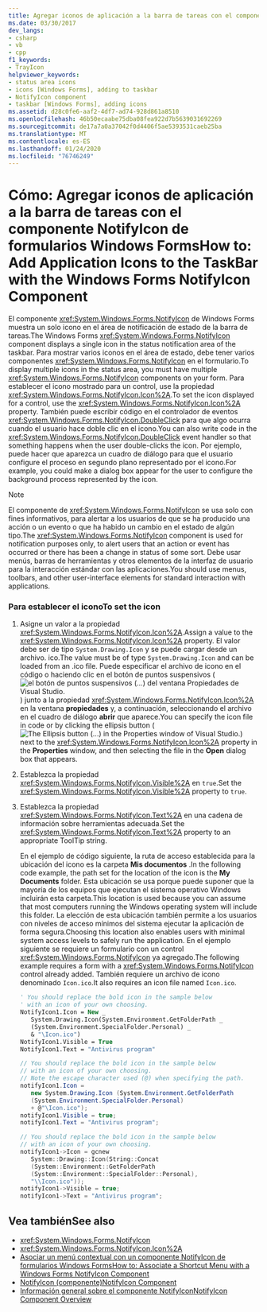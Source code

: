 ```yaml
---
title: Agregar iconos de aplicación a la barra de tareas con el componente NotifyIcon
ms.date: 03/30/2017
dev_langs:
- csharp
- vb
- cpp
f1_keywords:
- TrayIcon
helpviewer_keywords:
- status area icons
- icons [Windows Forms], adding to taskbar
- NotifyIcon component
- taskbar [Windows Forms], adding icons
ms.assetid: d28c0fe6-aaf2-4df7-ad74-928d861a8510
ms.openlocfilehash: 46b50ecaabe75dba08fea922d7b5639031692269
ms.sourcegitcommit: de17a7a0a37042f0d4406f5ae5393531caeb25ba
ms.translationtype: MT
ms.contentlocale: es-ES
ms.lasthandoff: 01/24/2020
ms.locfileid: "76746249"
---
```

# <a name="how-to-add-application-icons-to-the-taskbar-with-the-windows-forms-notifyicon-component"></a><span data-ttu-id="21238-102">Cómo: Agregar iconos de aplicación a la barra de tareas con el componente NotifyIcon de formularios Windows Forms</span><span class="sxs-lookup"><span data-stu-id="21238-102">How to: Add Application Icons to the TaskBar with the Windows Forms NotifyIcon Component</span></span>

<span data-ttu-id="21238-103">El componente <xref:System.Windows.Forms.NotifyIcon> de Windows Forms muestra un solo icono en el área de notificación de estado de la barra de tareas.</span><span class="sxs-lookup"><span data-stu-id="21238-103">The Windows Forms <xref:System.Windows.Forms.NotifyIcon> component displays a single icon in the status notification area of the taskbar.</span></span> <span data-ttu-id="21238-104">Para mostrar varios iconos en el área de estado, debe tener varios componentes <xref:System.Windows.Forms.NotifyIcon> en el formulario.</span><span class="sxs-lookup"><span data-stu-id="21238-104">To display multiple icons in the status area, you must have multiple <xref:System.Windows.Forms.NotifyIcon> components on your form.</span></span> <span data-ttu-id="21238-105">Para establecer el icono mostrado para un control, use la propiedad <xref:System.Windows.Forms.NotifyIcon.Icon%2A>.</span><span class="sxs-lookup"><span data-stu-id="21238-105">To set the icon displayed for a control, use the <xref:System.Windows.Forms.NotifyIcon.Icon%2A> property.</span></span> <span data-ttu-id="21238-106">También puede escribir código en el controlador de eventos <xref:System.Windows.Forms.NotifyIcon.DoubleClick> para que algo ocurra cuando el usuario hace doble clic en el icono.</span><span class="sxs-lookup"><span data-stu-id="21238-106">You can also write code in the <xref:System.Windows.Forms.NotifyIcon.DoubleClick> event handler so that something happens when the user double-clicks the icon.</span></span> <span data-ttu-id="21238-107">Por ejemplo, puede hacer que aparezca un cuadro de diálogo para que el usuario configure el proceso en segundo plano representado por el icono.</span><span class="sxs-lookup"><span data-stu-id="21238-107">For example, you could make a dialog box appear for the user to configure the background process represented by the icon.</span></span>

> [!NOTE]
> <span data-ttu-id="21238-108">El componente de <xref:System.Windows.Forms.NotifyIcon> se usa solo con fines informativos, para alertar a los usuarios de que se ha producido una acción o un evento o que ha habido un cambio en el estado de algún tipo.</span><span class="sxs-lookup"><span data-stu-id="21238-108">The <xref:System.Windows.Forms.NotifyIcon> component is used for notification purposes only, to alert users that an action or event has occurred or there has been a change in status of some sort.</span></span> <span data-ttu-id="21238-109">Debe usar menús, barras de herramientas y otros elementos de la interfaz de usuario para la interacción estándar con las aplicaciones.</span><span class="sxs-lookup"><span data-stu-id="21238-109">You should use menus, toolbars, and other user-interface elements for standard interaction with applications.</span></span>

### <a name="to-set-the-icon"></a><span data-ttu-id="21238-110">Para establecer el icono</span><span class="sxs-lookup"><span data-stu-id="21238-110">To set the icon</span></span>

1. <span data-ttu-id="21238-111">Asigne un valor a la propiedad <xref:System.Windows.Forms.NotifyIcon.Icon%2A>.</span><span class="sxs-lookup"><span data-stu-id="21238-111">Assign a value to the <xref:System.Windows.Forms.NotifyIcon.Icon%2A> property.</span></span> <span data-ttu-id="21238-112">El valor debe ser de tipo `System.Drawing.Icon` y se puede cargar desde un archivo. ico.</span><span class="sxs-lookup"><span data-stu-id="21238-112">The value must be of type `System.Drawing.Icon` and can be loaded from an .ico file.</span></span> <span data-ttu-id="21238-113">Puede especificar el archivo de icono en el código o haciendo clic en el botón de puntos suspensivos (![el botón de puntos suspensivos (...) del ventana Propiedades de Visual Studio.](./media/visual-studio-ellipsis-button.png)) junto a la propiedad <xref:System.Windows.Forms.NotifyIcon.Icon%2A> en la ventana **propiedades** y, a continuación, seleccionando el archivo en el cuadro de diálogo **abrir** que aparece.</span><span class="sxs-lookup"><span data-stu-id="21238-113">You can specify the icon file in code or by clicking the ellipsis button (![The Ellipsis button (...) in the Properties window of Visual Studio.](./media/visual-studio-ellipsis-button.png)) next to the <xref:System.Windows.Forms.NotifyIcon.Icon%2A> property in the **Properties** window, and then selecting the file in the **Open** dialog box that appears.</span></span>

2. <span data-ttu-id="21238-114">Establezca la propiedad <xref:System.Windows.Forms.NotifyIcon.Visible%2A> en `true`.</span><span class="sxs-lookup"><span data-stu-id="21238-114">Set the <xref:System.Windows.Forms.NotifyIcon.Visible%2A> property to `true`.</span></span>

3. <span data-ttu-id="21238-115">Establezca la propiedad <xref:System.Windows.Forms.NotifyIcon.Text%2A> en una cadena de información sobre herramientas adecuada.</span><span class="sxs-lookup"><span data-stu-id="21238-115">Set the <xref:System.Windows.Forms.NotifyIcon.Text%2A> property to an appropriate ToolTip string.</span></span>

     <span data-ttu-id="21238-116">En el ejemplo de código siguiente, la ruta de acceso establecida para la ubicación del icono es la carpeta **Mis documentos** .</span><span class="sxs-lookup"><span data-stu-id="21238-116">In the following code example, the path set for the location of the icon is the **My Documents** folder.</span></span> <span data-ttu-id="21238-117">Esta ubicación se usa porque puede suponer que la mayoría de los equipos que ejecutan el sistema operativo Windows incluirán esta carpeta.</span><span class="sxs-lookup"><span data-stu-id="21238-117">This location is used because you can assume that most computers running the Windows operating system will include this folder.</span></span> <span data-ttu-id="21238-118">La elección de esta ubicación también permite a los usuarios con niveles de acceso mínimos del sistema ejecutar la aplicación de forma segura.</span><span class="sxs-lookup"><span data-stu-id="21238-118">Choosing this location also enables users with minimal system access levels to safely run the application.</span></span> <span data-ttu-id="21238-119">En el ejemplo siguiente se requiere un formulario con un control <xref:System.Windows.Forms.NotifyIcon> ya agregado.</span><span class="sxs-lookup"><span data-stu-id="21238-119">The following example requires a form with a <xref:System.Windows.Forms.NotifyIcon> control already added.</span></span> <span data-ttu-id="21238-120">También requiere un archivo de icono denominado `Icon.ico`.</span><span class="sxs-lookup"><span data-stu-id="21238-120">It also requires an icon file named `Icon.ico`.</span></span>

    ```vb
    ' You should replace the bold icon in the sample below
    ' with an icon of your own choosing.
    NotifyIcon1.Icon = New _
       System.Drawing.Icon(System.Environment.GetFolderPath _
       (System.Environment.SpecialFolder.Personal) _
       & "\Icon.ico")
    NotifyIcon1.Visible = True
    NotifyIcon1.Text = "Antivirus program"
    ```

    ```csharp
    // You should replace the bold icon in the sample below
    // with an icon of your own choosing.
    // Note the escape character used (@) when specifying the path.
    notifyIcon1.Icon =
       new System.Drawing.Icon (System.Environment.GetFolderPath
       (System.Environment.SpecialFolder.Personal)
       + @"\Icon.ico");
    notifyIcon1.Visible = true;
    notifyIcon1.Text = "Antivirus program";
    ```

    ```cpp
    // You should replace the bold icon in the sample below
    // with an icon of your own choosing.
    notifyIcon1->Icon = gcnew
       System::Drawing::Icon(String::Concat
       (System::Environment::GetFolderPath
       (System::Environment::SpecialFolder::Personal),
       "\\Icon.ico"));
    notifyIcon1->Visible = true;
    notifyIcon1->Text = "Antivirus program";
    ```

## <a name="see-also"></a><span data-ttu-id="21238-121">Vea también</span><span class="sxs-lookup"><span data-stu-id="21238-121">See also</span></span>

- <xref:System.Windows.Forms.NotifyIcon>
- <xref:System.Windows.Forms.NotifyIcon.Icon%2A>
- [<span data-ttu-id="21238-122">Asociar un menú contextual con un componente NotifyIcon de formularios Windows Forms</span><span class="sxs-lookup"><span data-stu-id="21238-122">How to: Associate a Shortcut Menu with a Windows Forms NotifyIcon Component</span></span>](how-to-associate-a-shortcut-menu-with-a-windows-forms-notifyicon-component.md)
- [<span data-ttu-id="21238-123">NotifyIcon (componente)</span><span class="sxs-lookup"><span data-stu-id="21238-123">NotifyIcon Component</span></span>](notifyicon-component-windows-forms.md)
- [<span data-ttu-id="21238-124">Información general sobre el componente NotifyIcon</span><span class="sxs-lookup"><span data-stu-id="21238-124">NotifyIcon Component Overview</span></span>](notifyicon-component-overview-windows-forms.md)
